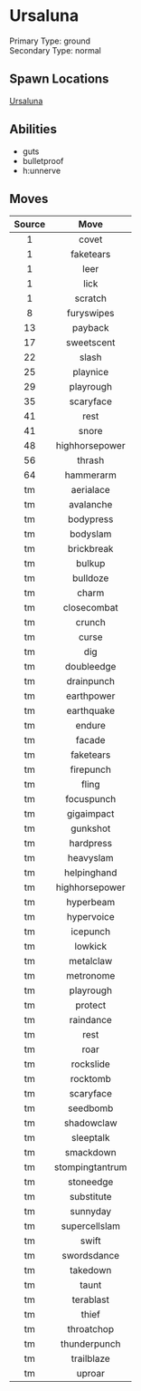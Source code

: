 # Ursaluna  
Primary Type: ground  
Secondary Type: normal  
  
## Spawn Locations  
[Ursaluna](/data/spawn_presets/ursaluna.md)  
  
## Abilities  
  * guts
  * bulletproof
  * h:unnerve
  
  
## Moves  
  
| Source | Move |  
|:---:|:---:|  
| 1 | covet |  
| 1 | faketears |  
| 1 | leer |  
| 1 | lick |  
| 1 | scratch |  
| 8 | furyswipes |  
| 13 | payback |  
| 17 | sweetscent |  
| 22 | slash |  
| 25 | playnice |  
| 29 | playrough |  
| 35 | scaryface |  
| 41 | rest |  
| 41 | snore |  
| 48 | highhorsepower |  
| 56 | thrash |  
| 64 | hammerarm |  
| tm | aerialace |  
| tm | avalanche |  
| tm | bodypress |  
| tm | bodyslam |  
| tm | brickbreak |  
| tm | bulkup |  
| tm | bulldoze |  
| tm | charm |  
| tm | closecombat |  
| tm | crunch |  
| tm | curse |  
| tm | dig |  
| tm | doubleedge |  
| tm | drainpunch |  
| tm | earthpower |  
| tm | earthquake |  
| tm | endure |  
| tm | facade |  
| tm | faketears |  
| tm | firepunch |  
| tm | fling |  
| tm | focuspunch |  
| tm | gigaimpact |  
| tm | gunkshot |  
| tm | hardpress |  
| tm | heavyslam |  
| tm | helpinghand |  
| tm | highhorsepower |  
| tm | hyperbeam |  
| tm | hypervoice |  
| tm | icepunch |  
| tm | lowkick |  
| tm | metalclaw |  
| tm | metronome |  
| tm | playrough |  
| tm | protect |  
| tm | raindance |  
| tm | rest |  
| tm | roar |  
| tm | rockslide |  
| tm | rocktomb |  
| tm | scaryface |  
| tm | seedbomb |  
| tm | shadowclaw |  
| tm | sleeptalk |  
| tm | smackdown |  
| tm | stompingtantrum |  
| tm | stoneedge |  
| tm | substitute |  
| tm | sunnyday |  
| tm | supercellslam |  
| tm | swift |  
| tm | swordsdance |  
| tm | takedown |  
| tm | taunt |  
| tm | terablast |  
| tm | thief |  
| tm | throatchop |  
| tm | thunderpunch |  
| tm | trailblaze |  
| tm | uproar |  
  
